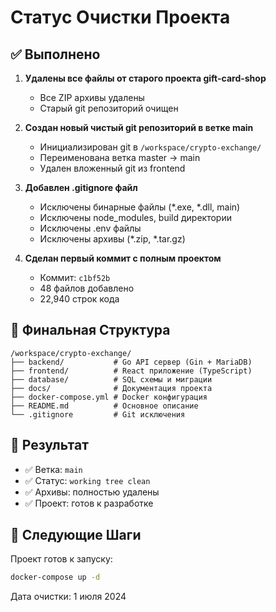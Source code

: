 # Статус Очистки Проекта

## ✅ Выполнено

1. **Удалены все файлы от старого проекта gift-card-shop**
   - Все ZIP архивы удалены
   - Старый git репозиторий очищен

2. **Создан новый чистый git репозиторий в ветке main**
   - Инициализирован git в `/workspace/crypto-exchange/`
   - Переименована ветка master → main
   - Удален вложенный git из frontend
   
3. **Добавлен .gitignore файл**
   - Исключены бинарные файлы (*.exe, *.dll, main)
   - Исключены node_modules, build директории
   - Исключены .env файлы
   - Исключены архивы (*.zip, *.tar.gz)

4. **Сделан первый коммит с полным проектом**
   - Коммит: `c1bf52b`
   - 48 файлов добавлено
   - 22,940 строк кода

## 📁 Финальная Структура

```
/workspace/crypto-exchange/
├── backend/           # Go API сервер (Gin + MariaDB)
├── frontend/          # React приложение (TypeScript)
├── database/          # SQL схемы и миграции
├── docs/              # Документация проекта
├── docker-compose.yml # Docker конфигурация
├── README.md          # Основное описание
└── .gitignore         # Git исключения
```

## 🎯 Результат

- ✅ Ветка: `main`
- ✅ Статус: `working tree clean`
- ✅ Архивы: полностью удалены
- ✅ Проект: готов к разработке

## 🚀 Следующие Шаги

Проект готов к запуску:
```bash
docker-compose up -d
```

Дата очистки: 1 июля 2024